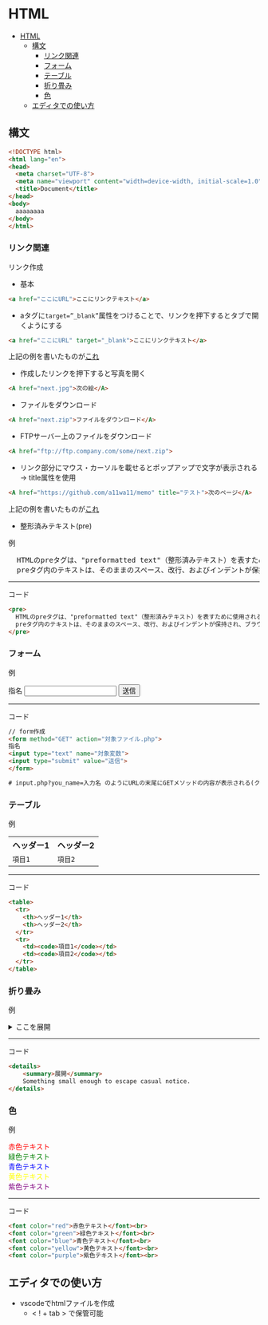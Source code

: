 # HTML

- [HTML](#html)
  - [構文](#構文)
    - [リンク関連](#リンク関連)
    - [フォーム](#フォーム)
    - [テーブル](#テーブル)
    - [折り畳み](#折り畳み)
    - [色](#色)
  - [エディタでの使い方](#エディタでの使い方)

## 構文

```html
<!DOCTYPE html>
<html lang="en">
<head>
  <meta charset="UTF-8">
  <meta name="viewport" content="width=device-width, initial-scale=1.0">
  <title>Document</title>
</head>
<body>
  aaaaaaaa
</body>
</html>
```

### リンク関連

リンク作成

- 基本

```html
<a href="ここにURL">ここにリンクテキスト</a>
```

- aタグに`target=”_blank”`属性をつけることで、リンクを押下するとタブで開くようにする

```html
<a href="ここにURL" target="_blank">ここにリンクテキスト</a>
```

上記の例を書いたものが<a href="https://github.com/a11wa11/memo" target="_blank">これ</a>

- 作成したリンクを押下すると写真を開く

```html
<A href="next.jpg">次の絵</A>
```

- ファイルをダウンロード

```html
<A href="next.zip">ファイルをダウンロード</A>
```

- FTPサーバー上のファイルをダウンロード

```html
<A href="ftp://ftp.company.com/some/next.zip">
```

- リンク部分にマウス・カーソルを載せるとポップアップで文字が表示される → title属性を使用

```html
<A href="https://github.com/a11wa11/memo" title="テスト">次のページ</A>
```

上記の例を書いたものが<a href="https://github.com/a11wa11/memo" title="テスト">これ</a>

- 整形済みテキスト(pre)

例

<pre>
  HTMLのpreタグは、"preformatted text"（整形済みテキスト）を表すために使用される要素です。
  preタグ内のテキストは、そのままのスペース、改行、およびインデントが保持され、ブラウザによってそのまま表示されます。
</pre>

---

コード

```html
<pre>
  HTMLのpreタグは、"preformatted text"（整形済みテキスト）を表すために使用される要素です。
  preタグ内のテキストは、そのままのスペース、改行、およびインデントが保持され、ブラウザによってそのまま表示されます。
</pre>
```

### フォーム

例

<form method="GET" action="対象ファイル.php">
指名
<input type="text" name="対象変数">
<input type="submit" value="送信">
</form>

---

コード

```html
// form作成
<form method="GET" action="対象ファイル.php">
指名
<input type="text" name="対象変数">
<input type="submit" value="送信">
</form>

# input.php?you_name=入力名 のようにURLの末尾にGETメソッドの内容が表示される(クエリ、クエリストリング)
```

### テーブル

例

<table>
  <tr>
    <th>ヘッダー1</th>
    <th>ヘッダー2</th>
  </tr>
  <tr>
    <td><code>項目1</code></td>
    <td><code>項目2</code></td>
  </tr>
</table>

---

コード

```html
<table>
  <tr>
    <th>ヘッダー1</th>
    <th>ヘッダー2</th>
  </tr>
  <tr>
    <td><code>項目1</code></td>
    <td><code>項目2</code></td>
  </tr>
</table>
```

### 折り畳み

例

<details>
    <summary>ここを展開</summary>
    Something small enough to escape casual notice.
</details>

---

コード

```html
<details>
    <summary>展開</summary>
    Something small enough to escape casual notice.
</details>
```

### 色

例

<font color="red">赤色テキスト</font><br>
<font color="green">緑色テキスト</font><br>
<font color="blue">青色テキスト</font><br>
<font color="yellow">黄色テキスト</font><br>
<font color="purple">紫色テキスト</font><br>

---

コード

```html
<font color="red">赤色テキスト</font><br>
<font color="green">緑色テキスト</font><br>
<font color="blue">青色テキスト</font><br>
<font color="yellow">黄色テキスト</font><br>
<font color="purple">紫色テキスト</font><br>
```

## エディタでの使い方

- vscodeでhtmlファイルを作成
  - < ! + tab > で保管可能
